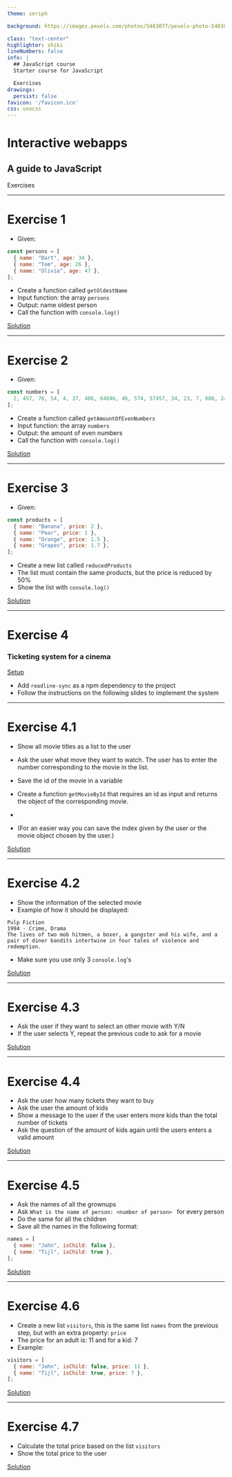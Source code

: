 ```yaml
---
theme: seriph

background: https://images.pexels.com/photos/5483077/pexels-photo-5483077.jpeg?auto=compress&cs=tinysrgb&w=1260&h=750&dpr=2

class: "text-center"
highlighter: shiki
lineNumbers: false
info: |
  ## JavaScript course
  Starter course for JavaScript

  Exercises
drawings:
  persist: false
favicon: '/favicon.ico'
css: unocss
---
```


# Interactive webapps

## A guide to JavaScript

<p class="color-stone-400">Exercises</p>

---

# Exercise 1

- Given:

```javascript
const persons = [ 
  { name: "Bart", age: 34 }, 
  { name: "Tom", age: 26 }, 
  { name: "Olivia", age: 47 }, 
];
```

- Create a function called `getOldestName`
- Input function: the array `persons`
- Output: name oldest person
- Call the function with `console.log()`

[Solution](Exercises/Solutions/ex1.js)



---

# Exercise 2

- Given:

```javascript
const numbers = [ 
  2, 457, 76, 54, 4, 37, 486, 64846, 46, 574, 57457, 34, 23, 7, 686, 24, 466, 204, 467, 67 
];
```

- Create a function called `getAmountOfEvenNumbers`
- Input function: the array `numbers`
- Output: the amount of even numbers
- Call the function with `console.log()`

[Solution](Exercises/Solutions/ex2.js)

---

# Exercise 3

- Given:

```javascript
const products = [
  { name: "Banana", price: 2 },
  { name: "Pear", price: 1 },
  { name: "Orange", price: 1.5 },
  { name: "Grapes", price: 1.7 },
];
```

- Create a new list called `reducedProducts`
- The list must contain the same products, but the price is reduced by 50%
- Show the list with `console.log()`

[Solution](Exercises/Solutions/ex3.js)

---

# Exercise 4

### Ticketing system for a cinema

[Setup](Exercises/Cinema/setup.js)

- Add `readline-sync` as a npm dependency to the project
- Follow the instructions on the following slides to implement the system

---

# Exercise 4.1

- Show all movie titles as a list to the user
- Ask the user what move they want to watch. The user has to enter the number corresponding to the movie in the list.
- Save the id of the movie in a variable
- Create a function `getMovieById` that requires an id as input and returns the object of the corresponding movie.  
   
-

- (For an easier way you can save the index given by the user or the movie object chosen by the user.)

[Solution](Exercises/Cinema/solution1.js)

--- 

# Exercise 4.2

- Show the information of the selected movie
- Example of how it should be displayed:

```
Pulp Fiction
1994 - Crime, Drama
The lives of two mob hitmen, a boxer, a gangster and his wife, and a pair of diner bandits intertwine in four tales of violence and redemption.
```

- Make sure you use only 3 `console.log`'s

[Solution](Exercises/Cinema/solution2.js)

---

# Exercise 4.3

- Ask the user if they want to select an other movie with Y/N
- If the user selects Y, repeat the previous code to ask for a movie

[Solution](Exercises/Cinema/solution3.js)

---

# Exercise 4.4

- Ask the user how many tickets they want to buy
- Ask the user the amount of kids
- Show a message to the user if the user enters more kids than the total number of tickets
- Ask the question of the amount of kids again until the users enters a valid amount

[Solution](Exercises/Cinema/solution4.js)

---

# Exercise 4.5

- Ask the names of all the grownups
- Ask `What is the name of person: <number of person> ` for every person
- Do the same for all the children
- Save all the names in the following format:

```javascript
names = [
  { name: "John", isChild: false },
  { name: "Tijl", isChild: true },
];
```

[Solution](Exercises/Cinema/solution5.js)

---

# Exercise 4.6

- Create a new list `visitors`, this is the same list `names` from the previous step, but with an extra property: `price`
- The price for an adult is: 11 and for a kid: 7
- Example:

```javascript
visitors = [
  { name: "John", isChild: false, price: 11 },
  { name: "Tijl", isChild: true, price: 7 },
];
```

[Solution](Exercises/Cinema/solution6.js)

---

# Exercise 4.7

- Calculate the total price based on the list `visitors`
- Show the total price to the user

[Solution](Exercises/Cinema/solution7.js)